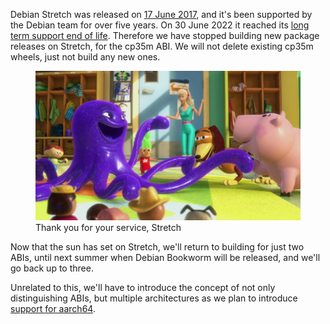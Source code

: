 Debian Stretch was released on [17 June 2017](https://www.debian.org/News/2015/20150426), and it's
been supported by the Debian team for over five years. On 30 June 2022 it reached its [long term
support end of life](https://wiki.debian.org/DebianReleases). Therefore we have stopped building new
package releases on Stretch, for the cp35m ABI. We will not delete existing cp35m wheels, just not
build any new ones.

<figure class="aligncenter size-large">
<img src="images/Stretch-1024x576.jpg" />
<figcaption>Thank you for your service, Stretch</figcaption>
</figure>

Now that the sun has set on Stretch, we'll return to building for just two ABIs, until next summer
when Debian Bookworm will be released, and we'll go back up to three.

Unrelated to this, we'll have to introduce the concept of not only distinguishing ABIs, but
multiple architectures as we plan to introduce [support for
aarch64](https://blog.piwheels.org/raspberry-pi-os-64-bit-aarch64/).
